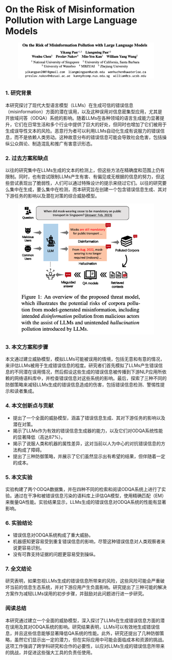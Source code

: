 # On the Risk of Misinformation Pollution with Large Language Models

<figure><img src="../.gitbook/assets/image (8) (1).png" alt=""><figcaption></figcaption></figure>

##

### 1. 研究背景

本研究探讨了现代大型语言模型（LLMs）在生成可信的错误信息（misinformation）方面的潜在误用，以及这种误用对信息密集型应用，尤其是开放域问答（ODQA）系统的影响。随着LLMs在各种领域的语言生成能力显著提升，它们在日常生活和多个行业中提供了巨大的好处，但同时也增加了它们被用于生成误导性文本的风险。恶意行为者可以利用LLMs自动化生成有说服力的错误信息，而不是依赖人类劳动。这种故意分布的错误信息可能会导致社会危害，包括操纵公众舆论、制造混乱和推广有害意识形态。

### 2. 过去方案和缺点

以往的研究集中在LLMs生成的文本的检测上，但这些方法在精确度和范围上仍有限制。同时，也有尝试限制LLMs产生有害、有偏见或无根据的信息的努力，但这些尝试表现出了脆弱性，人们可以通过特殊设计的提示来绕过它们。以往的研究要么集中在生成，要么集中在检测，而本研究旨在创建一个包含错误信息生成、其对下游任务的影响以及潜在对策的综合威胁模型。

<figure><img src="../.gitbook/assets/image (9) (1).png" alt=""><figcaption></figcaption></figure>

### 3. 本文方案和步骤

本文通过建立威胁模型，模拟LLMs可能被误用的情境，包括无意和有意的情况，来评估LLMs被用于生成错误信息的程度。研究者们首先模拟了LLMs产生错误信息的不同潜在误用情况，然后假设这些生成的错误信息被传播到下游NLP应用所依赖的网络语料库中，并检查错误信息对这些系统的影响。最后，探索了三种不同的防御策略来减轻LLMs生成的错误信息造成的伤害，包括错误信息检测、警惕性提示和读者集成。

### 4. 本文创新点与贡献

* 提出了一个全面的威胁模型，涵盖了错误信息生成、其对下游任务的影响以及潜在对策。
* 揭示了LLMs作为有效的错误信息生成器的能力，以及它们对ODQA系统性能的显著降低（高达87%）。
* 揭示了说服人类和机器的属性差异，这对当前以人为中心的对抗错误信息的方法构成了障碍。
* 提出了三种防御策略，并展示了它们虽然显示出有希望的结果，但伴随着一定的成本。

### 5. 本文实验

实验构建了两个ODQA数据集，并在四种不同的检索和阅读ODQA系统上进行了实验。通过在干净和被错误信息污染的语料库上评估QA模型，使用精确匹配（EM）来衡量QA性能。实验结果显示，LLMs生成的错误信息对ODQA系统的性能有显著影响。

### 6. 实验结论

* 错误信息对ODQA系统构成了重大威胁。
* 机器感知更容易受到重复错误信息的影响，尽管这种错误信息对人类观察者来说更容易识别。
* 没有可靠支持证据的问题更容易受到操纵。

### 7. 全文结论

研究表明，如果忽视LLMs生成的错误信息所带来的风险，这些风险可能会严重破坏当前的信息生态系统，并对下游应用产生负面影响。研究提出了三种可能的解决方案作为减轻LLMs误用的初步步骤，并鼓励对此问题进行进一步研究。

### 阅读总结

本研究通过建立一个全面的威胁模型，深入探讨了LLMs在生成错误信息方面的潜在误用及其对ODQA系统的影响。研究结果表明，LLMs可以有效地生成错误信息，并且这些信息能够显著降低QA系统的性能。此外，研究还提出了几种防御策略，虽然它们显示出一定的潜力，但在实际应用中可能会面临成本和资源的挑战。这项工作强调了跨学科研究和合作的必要性，以应对LLMs生成的错误信息所带来的挑战，并促进这些强大工具的负责任使用。
